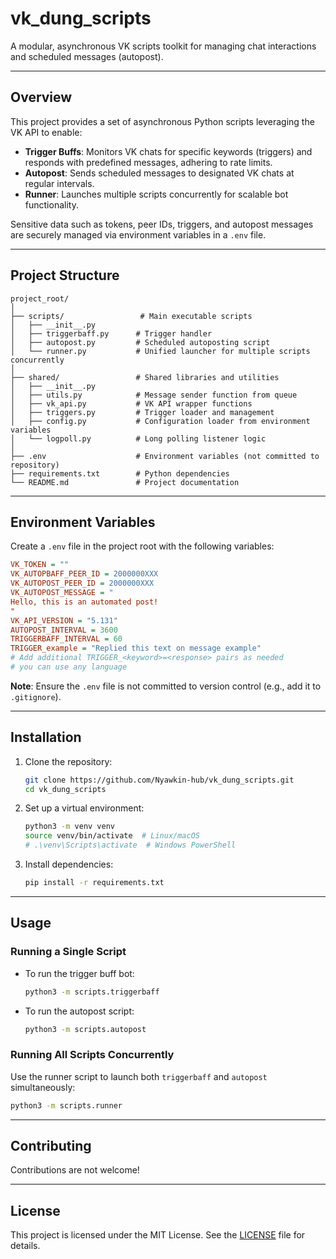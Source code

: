 # vk_dung_scripts

A modular, asynchronous VK scripts toolkit for managing chat interactions and scheduled messages (autopost).

---

## Overview

This project provides a set of asynchronous Python scripts leveraging the VK API to enable:

- **Trigger Buffs**: Monitors VK chats for specific keywords (triggers) and responds with predefined messages, adhering to rate limits.
- **Autopost**: Sends scheduled messages to designated VK chats at regular intervals.
- **Runner**: Launches multiple scripts concurrently for scalable bot functionality.

Sensitive data such as tokens, peer IDs, triggers, and autopost messages are securely managed via environment variables in a `.env` file.

---

## Project Structure

```
project_root/
│
├── scripts/                 # Main executable scripts
│   ├── __init__.py
│   ├── triggerbaff.py      # Trigger handler
│   ├── autopost.py         # Scheduled autoposting script
│   └── runner.py           # Unified launcher for multiple scripts concurrently
│
├── shared/                 # Shared libraries and utilities
│   ├── __init__.py
│   ├── utils.py            # Message sender function from queue
│   ├── vk_api.py           # VK API wrapper functions 
│   ├── triggers.py         # Trigger loader and management
│   ├── config.py           # Configuration loader from environment variables
│   └── logpoll.py          # Long polling listener logic
│
├── .env                    # Environment variables (not committed to repository)
├── requirements.txt        # Python dependencies
└── README.md               # Project documentation
```

---

## Environment Variables

Create a `.env` file in the project root with the following variables:

```ini
VK_TOKEN = ""
VK_AUTOPBAFF_PEER_ID = 2000000XXX
VK_AUTOPOST_PEER_ID = 2000000XXX
VK_AUTOPOST_MESSAGE = "
Hello, this is an automated post!
"
VK_API_VERSION = "5.131"
AUTOPOST_INTERVAL = 3600
TRIGGERBAFF_INTERVAL = 60
TRIGGER_example = "Replied this text on message example"
# Add additional TRIGGER_<keyword>=<response> pairs as needed
# you can use any language
```

**Note**: Ensure the `.env` file is not committed to version control (e.g., add it to `.gitignore`).

---

## Installation

1. Clone the repository:
   ```bash
   git clone https://github.com/Nyawkin-hub/vk_dung_scripts.git
   cd vk_dung_scripts
   ```

2. Set up a virtual environment:
   ```bash
   python3 -m venv venv
   source venv/bin/activate  # Linux/macOS
   # .\venv\Scripts\activate  # Windows PowerShell
   ```

3. Install dependencies:
   ```bash
   pip install -r requirements.txt
   ```

---

## Usage

### Running a Single Script

- To run the trigger buff bot:
  ```bash
  python3 -m scripts.triggerbaff
  ```

- To run the autopost script:
  ```bash
  python3 -m scripts.autopost
  ```

### Running All Scripts Concurrently

Use the runner script to launch both `triggerbaff` and `autopost` simultaneously:
```bash
python3 -m scripts.runner
```

---

## Contributing

Contributions are not welcome!

---

## License

This project is licensed under the MIT License. See the [LICENSE](LICENSE) file for details.